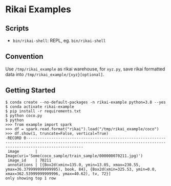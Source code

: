 # Rikai Examples
## Scripts
+ `bin/rikai-shell`: REPL, eg. `bin/rikai-shell`

## Convention
Use `/tmp/rikai_example` as rikai warehouse, for `xyz.py`, save rikai formatted data into `/tmp/rikai_example/{xyz}[optional]`.

## Getting Started
```
$ conda create --no-default-packages -n rikai-example python=3.8 --yes
$ conda activate rikai-example
$ pip install -r requirements.txt
$ python coco.py
$ python
>>> from example import spark
>>> df = spark.read.format("rikai").load("/tmp/rikai_example/coco")
>>> df.show(1, truncate=False, vertical=True)
-RECORD 0---------------------------------------------------------------------------------------------------------------------------------------------------------------------
 image       | Image(uri='Some(coco_sample/train_sample/000000070211.jpg)')
 image_id    | 70211
 annotations | [{Box2d(xmin=135.0, ymin=13.05, xmax=230.55, ymax=36.379999999999995), book, 84}, {Box2d(xmin=325.53, ymin=0.0, xmax=362.53999999999996, ymax=40.62), tv, 72}]
only showing top 1 row
```
